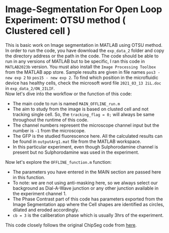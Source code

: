 # Image-Segmentation For Open Loop Experiment: OTSU method ( Clustered cell )
This is basic work on Image segmentation in MATLAB using OTSU method. In order to run the code, you have download the `exp_data_2` folder and copy the directory address or the path in the code. The code should be able to run in any versions of MATLAB but to be specific, I ran this code in `MATLAB2023b` version. You must also install the `Image Processing Toolbox` from the MATLAB app store. Sample results are given in file names `pos3 - new exp 2` to `pos15 - new exp 2`. To find which position in the microfluidic device has healthy cells, check the microsoft word file `2021_03_13 2iL.doc` in `exp_data_2/ON_2ILIF`.  
Now let's dive into the workflow or the function of this code:

- The main code to run is named `MAIN_OFFLINE_run.m`
- The aim to study from the image is based on clusted cell and not tracking single cell. So, the `tracking_flag = 0;` will always be same throughout the runtime of this code.
- The channel numbers represent the microscope channel input but the number is `-1` from the microscope.
- The GFP is the studied fluorescence here. All the calculated results can be found in `outputArg1.mat` file from the MATLAB workspace.
- In this particular experiment, even though Sulphorodamine channel is present but no Sulphorodamine was used in the experiment.

Now let's explore the `OFFLINE_function.m` function:
- The parameters you have entered in the MAIN section are passed here in this function.
- To note: we are not using anti-masking here, so we always select our background as Dial-A-Wave junction or any other junction available in the experiment channel 1.
- The Phase Contrast part of this code has parameters exported from the Image Segmentation app where the Cell shapes are identified as circles, dilated and eroded accordingly.
- `cb = 3` is the caliberation phase which is usually 3hrs of the experiment.


This code closely follows the original ChipSeg code from [here](https://github.com/LM-group/ChipSeg).
